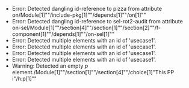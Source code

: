 * Error: Detected dangling id-reference to pizza from attribute
        on/Module[1]""/include-pkg[1]""/depends[1]""/on[1]""
* Error: Detected dangling id-reference to sel-rot2-audit from attribute
        on-sel/Module[1]""/section[4]""/section[1]""/section[2]""/f-component[1]""/depends[1]""/on-sel[1]""
* Error: Detected multiple elements with an id of 'usecase1'.
* Error: Detected multiple elements with an id of 'usecase1'.
* Error: Detected multiple elements with an id of 'usecase1'.
* Error: Detected multiple elements with an id of 'usecase1'.
* Warning: Detected an empty _p_ element./Module[1]""/section[1]""/section[4]""/choice[1]"This PP i"/h:p[1]""
